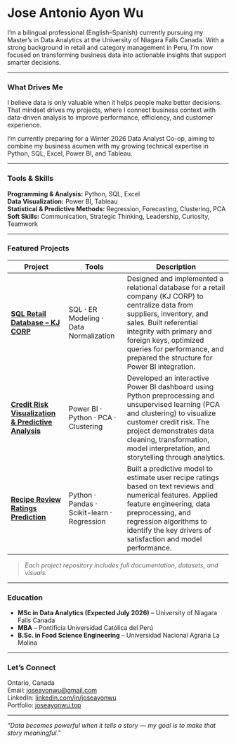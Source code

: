 # Jose Antonio Ayon Wu

I’m a bilingual professional (English–Spanish) currently pursuing my Master’s in Data Analytics at the University of Niagara Falls Canada.
With a strong background in retail and category management in Peru, I’m now focused on transforming business data into actionable insights that support smarter decisions.

---

### What Drives Me
I believe data is only valuable when it helps people make better decisions. That mindset drives my projects, where I connect business context with data-driven analysis to improve performance, efficiency, and customer experience.

I’m currently preparing for a Winter 2026 Data Analyst Co-op, aiming to combine my business acumen with my growing technical expertise in Python, SQL, Excel, Power BI, and Tableau.

---

### Tools & Skills
**Programming & Analysis:** Python, SQL, Excel  
**Data Visualization:** Power BI, Tableau  
**Statistical & Predictive Methods:** Regression, Forecasting, Clustering, PCA  
**Soft Skills:** Communication, Strategic Thinking, Leadership, Curiosity, Teamwork  

---

### Featured Projects

| Project | Tools | Description |
|----------|--------|-------------|
| [**SQL Retail Database – KJ CORP**](https://github.com/joseayonwu/KJCorp_SQL_Project) | SQL · ER Modeling · Data Normalization | Designed and implemented a relational database for a retail company (KJ CORP) to centralize data from suppliers, inventory, and sales. Built referential integrity with primary and foreign keys, optimized queries for performance, and prepared the structure for Power BI integration. |
| [**Credit Risk Visualization & Predictive Analysis**](https://github.com/joseayonwu/Credit_Risk_Visualization) | Power BI · Python · PCA · Clustering | Developed an interactive Power BI dashboard using Python preprocessing and unsupervised learning (PCA and clustering) to visualize customer credit risk. The project demonstrates data cleaning, transformation, model interpretation, and storytelling through analytics. |
| [**Recipe Review Ratings Prediction**](https://github.com/joseayonwu/Recipe_Review_Ratings) | Python · Pandas · Scikit-learn · Regression | Built a predictive model to estimate user recipe ratings based on text reviews and numerical features. Applied feature engineering, data preprocessing, and regression algorithms to identify the key drivers of satisfaction and model performance. |

> *Each project repository includes full documentation, datasets, and visuals.*

---

### Education
- **MSc in Data Analytics (Expected July 2026)** – University of Niagara Falls Canada  
- **MBA** – Pontificia Universidad Católica del Perú  
- **B.Sc. in Food Science Engineering** – Universidad Nacional Agraria La Molina  

---

### Let’s Connect
Ontario, Canada  
Email: joseayonwu@gmail.com  
LinkedIn: [linkedin.com/in/joseayonwu](https://www.linkedin.com/in/joseayonwu)  
Portfolio: [joseayonwu.top](https://joseayonwu.top)

---

*"Data becomes powerful when it tells a story — my goal is to make that story meaningful."*
